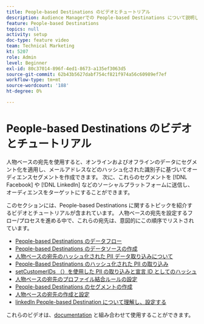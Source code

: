 ```yaml
---
title: People-based Destinations のビデオとチュートリアル
description: Audience Managerでの People-based Destinations について説明します。 オンラインおよびオフラインのデータにセグメント化を適用し、メールアドレスなどのハッシュ化された識別子に基づいてオーディエンスセグメントを作成する方法を説明します。
feature: People-based Destinations
topics: null
activity: setup
doc-type: feature video
team: Technical Marketing
kt: 5207
role: Admin
level: Beginner
exl-id: 80c37014-896f-4ed1-8673-a135ef3063d5
source-git-commit: 62b43b5627dabf754cf821f974a56c60989ef7ef
workflow-type: tm+mt
source-wordcount: '188'
ht-degree: 0%

---
```


# People-based Destinations のビデオとチュートリアル

人物ベースの宛先を使用すると、オンラインおよびオフラインのデータにセグメント化を適用し、メールアドレスなどのハッシュ化された識別子に基づいてオーディエンスセグメントを作成できます。 次に、これらのセグメントを [!DNL Facebook] や [!DNL LinkedIn] などのソーシャルプラットフォームに送信し、オーディエンスをターゲットにすることができます。

このセクションには、People-based Destinations に関するトピックを紹介するビデオとチュートリアルが含まれています。 人物ベースの宛先を設定するフロー/プロセスを進める中で、これらの宛先は、意図的にこの順序でリストされています。

* [People-based Destinations のデータフロー](people-based-destinations-data-flow.md)
* [People-based Destinations のデータソースの作成](creating-a-data-source-for-people-based-destinations.md)
* [人物ベースの宛先のハッシュ化された PII データ取り込みについて](understanding-hashed-pii-data-ingestion-for-people-based-destinations.md)
* [People-Based Destinations のハッシュ化された PII の取り込み](ingesting-hashed-pii-for-people-based-destinations.md)
* [setCustomerIDs （）を使用した PII の取り込みと宣言 ID としてのハッシュ](using-setcustomerids-to-ingest-and-hash-pii-as-a-declared-id.md)
* [人物ベースの宛先のプロファイル結合ルールの設定](configuring-profile-merge-rules-for-people-based-destinations.md)
* [People-based Destinations のセグメントの作成](creating-segments-for-people-based-destinations.md)
* [人物ベースの宛先の作成と設定](create-and-configure-people-based-destinations.md)
* [linkedIn People-based Destination について理解し、設定する](understanding-and-configuring-the-linkedin-pbd.md)

これらのビデオは、[documentation](https://experienceleague.adobe.com/docs/audience-manager/user-guide/features/destinations/people-based/people-based-destinations-overview.html) と組み合わせて使用することができます。
